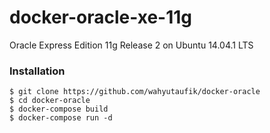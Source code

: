 docker-oracle-xe-11g
====================
Oracle Express Edition 11g Release 2 on Ubuntu 14.04.1 LTS


### Installation

```
$ git clone https://github.com/wahyutaufik/docker-oracle
$ cd docker-oracle
$ docker-compose build
$ docker-compose run -d
```
